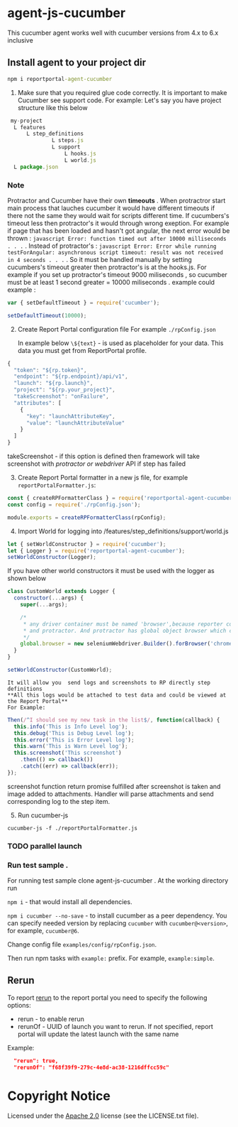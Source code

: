 # agent-js-cucumber

This cucumber agent works well with cucumber versions from 4.x to 6.x inclusive

## Install agent to your project dir

```cmd
npm i reportportal-agent-cucumber
```

1. Make sure that you required glue code correctly. It is important to make Cucumber see support code.
   For example:
   Let's say you have project structure like this below

```javascript
 my-project
  L features
      L step_definitions
              L steps.js
              L support
                  L hooks.js
                  L world.js
  L package.json
```

### Note

Protractor and Cucumber have their own **timeouts** . When protractror start main process that lauches cucumber it would have different timeouts if there not the same they would wait for scripts different time. If cucumbers's timeout less then protractor's it would through wrong exeption. For example if page that has been loaded and hasn't got angular, the next error would be thrown : `javascript Error: function timed out after 10000 milliseconds . . .` . Instead of protractor's :
`javascript Error: Error while running testForAngular: asynchronous script timeout: result was not received in 4 seconds . . .` .
So it must be handled manually by setting cucumbers's timeout greater then protractor's is at the hooks.js. For example if you set up protractor's timeout 9000 miliseconds , so cucumber must be at least 1 second greater = 10000 miliseconds . example could example :

```javascript
var { setDefaultTimeout } = require('cucumber');

setDefaultTimeout(10000);
```

2. Create Report Portal configuration file
   For example `./rpConfig.json`

   In example below `\${text}` - is used as placeholder for your data. This data you must get from ReportPortal profile.

```javascript
{
  "token": "${rp.token}",
  "endpoint": "${rp.endpoint}/api/v1",
  "launch": "${rp.launch}",
  "project": "${rp.your_project}",
  "takeScreenshot": "onFailure",
  "attributes": [
    {
      "key": "launchAttributeKey",
      "value": "launchAttributeValue"
    }
  ]
}

```

takeScreenshot - if this option is defined then framework will take screenshot with _protractor or webdriver_ API if step has failed

3. Create Report Portal formatter in a new js file, for example `reportPortalFormatter.js`:

```javascript
const { createRPFormatterClass } = require('reportportal-agent-cucumber');
const config = require('./rpConfig.json');

module.exports = createRPFormatterClass(rpConfig);
```

4. Import World for logging into /features/step_definitions/support/world.js

```javascript
let { setWorldConstructor } = require('cucumber');
let { Logger } = require('reportportal-agent-cucumber');
setWorldConstructor(Logger);
```

If you have other world constructors it must be used with the logger as shown below

```javascript
class CustomWorld extends Logger {
  constructor(...args) {
    super(...args);

    /*
     * any driver container must be named 'browser',because reporter could be used with cucumber
     * and protractor. And protractor has global object browser which contains all web-driver methods
     */
    global.browser = new seleniumWebdriver.Builder().forBrowser('chrome').build();
  }
}

setWorldConstructor(CustomWorld);
```

    It will allow you  send logs and screenshots to RP directly step definitions
    **All this logs would be attached to test data and could be viewed at the Report Portal**
    For Example:

```javascript
Then(/^I should see my new task in the list$/, function(callback) {
  this.info('This is Info Level log');
  this.debug('This is Debug Level log');
  this.error('This is Error Level log');
  this.warn('This is Warn Level log');
  this.screenshot('This screenshot')
    .then(() => callback())
    .catch((err) => callback(err));
});
```

screenshot function return promise fulfilled after screenshot is taken and image added to attachments.
Handler will parse attachments and send corresponding log to the step item.

5. Run cucumber-js

`cucumber-js -f ./reportPortalFormatter.js`

### TODO parallel launch

### Run test sample .

For running test sample clone agent-js-cucumber .
At the working directory run

`npm i` - that would install all dependencies.

`npm i cucumber --no-save` - to install cucumber as a peer dependency. You can specify needed version by replacing `cucumber` with `cucumber@<version>`, for example, `cucumber@6`.

Change config file `examples/config/rpConfig.json`.

Then run npm tasks with `example:` prefix. For example, `example:simple`.

## Rerun

To report [rerun](https://github.com/reportportal/documentation/blob/master/src/md/src/DevGuides/rerun.md) to the report portal you need to specify the following options:

- rerun - to enable rerun
- rerunOf - UUID of launch you want to rerun. If not specified, report portal will update the latest launch with the same name

Example:

```json
  "rerun": true,
  "rerunOf": "f68f39f9-279c-4e8d-ac38-1216dffcc59c"
```

# Copyright Notice

Licensed under the [Apache 2.0](https://www.apache.org/licenses/LICENSE-2.0.html)
license (see the LICENSE.txt file).
